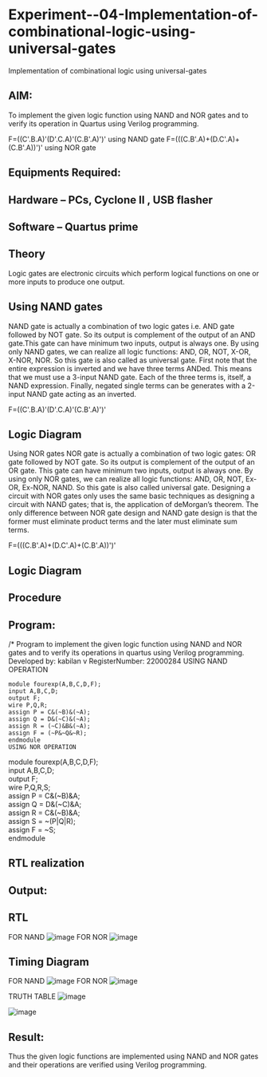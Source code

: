 # Experiment--04-Implementation-of-combinational-logic-using-universal-gates
Implementation of combinational logic using universal-gates
 
## AIM:
To implement the given logic function using NAND and NOR gates and to verify its operation in Quartus using Verilog programming.

F=((C'.B.A)'(D'.C.A)'(C.B'.A)')' using NAND gate
F=(((C.B'.A)+(D.C'.A)+(C.B'.A))')' using NOR gate
## Equipments Required:
## Hardware – PCs, Cyclone II , USB flasher
## Software – Quartus prime


## Theory
Logic gates are electronic circuits which perform logical functions on one or more inputs to produce one output. 

## Using NAND gates
NAND gate is actually a combination of two logic gates i.e. AND gate followed by NOT gate. So its output is complement of the output of an AND gate.This gate can have minimum two inputs, output is always one. By using only NAND gates, we can realize all logic functions: AND, OR, NOT, X-OR, X-NOR, NOR. So this gate is also called as universal gate. First note that the entire expression is inverted and we have three terms ANDed. This means that we must use a 3-input NAND gate. Each of the three terms is, itself, a NAND expression. Finally, negated single terms can be generates with a 2-input NAND gate acting as an inverted.

F=((C'.B.A)'(D'.C.A)'(C.B'.A)')'

## Logic Diagram

Using NOR gates
NOR gate is actually a combination of two logic gates: OR gate followed by NOT gate. So its output is complement of the output of an OR gate. This gate can have minimum two inputs, output is always one. By using only NOR gates, we can realize all logic functions: AND, OR, NOT, Ex-OR, Ex-NOR, NAND. So this gate is also called universal gate. Designing a circuit with NOR gates only uses the same basic techniques as designing a circuit with NAND gates; that is, the application of deMorgan’s theorem. The only difference between NOR gate design and NAND gate design is that the former must eliminate product terms and the later must eliminate sum terms.

F=(((C.B'.A)+(D.C'.A)+(C.B'.A))')'

## Logic Diagram
## Procedure
## Program:
/*
Program to implement the given logic function using NAND and NOR gates and to verify its operations in quartus using Verilog programming.
Developed by: kabilan v
RegisterNumber:  22000284
USING NAND OPERATION
```
module fourexp(A,B,C,D,F);  
input A,B,C,D;  
output F;  
wire P,Q,R;  
assign P = C&(~B)&(~A);  
assign Q = D&(~C)&(~A);  
assign R = (~C)&B&(~A);  
assign F = (~P&~Q&~R);  
endmodule  
USING NOR OPERATION
```
module fourexp(A,B,C,D,F);  
input A,B,C,D;  
output F;  
wire P,Q,R,S;  
assign P = C&(~B)&A;  
assign Q = D&(~C)&A;  
assign R = C&(~B)&A;  
assign S = ~(P|Q|R);  
assign F = ~S;  
endmodule  
## RTL realization

## Output:
## RTL
FOR NAND
![image](https://user-images.githubusercontent.com/123469171/214349083-bd25d204-a21f-4a53-8c1a-37ba7aa27de8.png)
FOR NOR
![image](https://user-images.githubusercontent.com/123469171/214349243-7f9b2176-be27-4f1a-b4bd-4254352103c4.png)


## Timing Diagram
FOR NAND
![image](https://user-images.githubusercontent.com/123469171/214349322-498073ca-4555-4e92-baed-17aec164ed13.png)
FOR NOR
![image](https://user-images.githubusercontent.com/123469171/214349444-0cc48ec5-8256-4565-b559-9d8ef2ab135f.png)

TRUTH TABLE
![image](https://user-images.githubusercontent.com/123469171/214349713-2b910378-3985-405f-ae0c-eb56fa6ac2ca.png)

![image](https://user-images.githubusercontent.com/123469171/214349777-ebd0bf58-eb86-447c-a046-f3211e7ef8ff.png)


## Result:
Thus the given logic functions are implemented using NAND and NOR gates and their operations are verified using Verilog programming.
